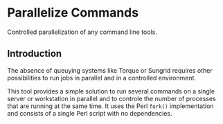 Parallelize Commands
====================
Controlled parallelization of any command line tools.


Introduction
-----------
The absence of queuying systems like Torque or Sungrid requires other possibilities to run jobs in parallel and in a controlled environment.

This tool provides a simple solution to run several commands on a single server or workstation in parallel and to controle the number of processes that are running at the same time. It uses the Perl ```fork()``` implementation and consists of a single Perl script with no dependencies.


